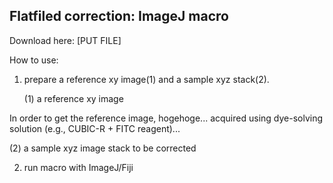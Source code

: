 ## Flatfiled correction: ImageJ macro
Download here: [PUT FILE]

How to use:
1. prepare a reference xy image(1) and a sample xyz stack(2). 

   (1) a reference xy image

In order to get the reference image, hogehoge... acquired using dye-solving solution (e.g., CUBIC-R + FITC reagent)...

   (2) a sample xyz image stack to be corrected

2. run macro with ImageJ/Fiji

